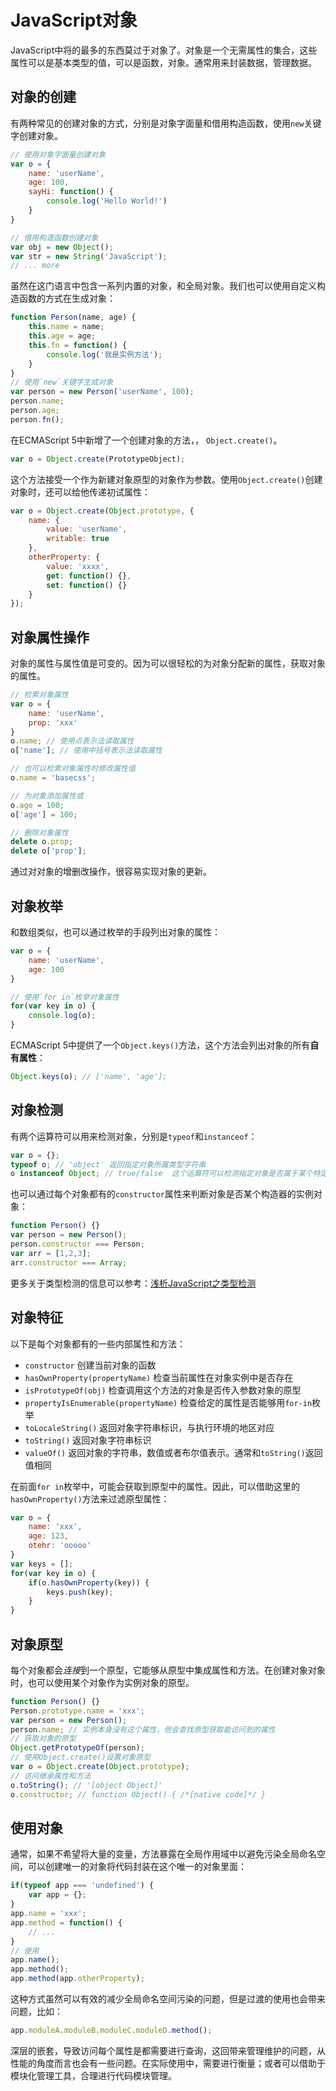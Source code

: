 # JavaScript对象

JavaScript中将的最多的东西莫过于对象了。对象是一个无需属性的集合，这些属性可以是基本类型的值，可以是函数，对象。通常用来封装数据，管理数据。

## 对象的创建

有两种常见的创建对象的方式，分别是对象字面量和借用构造函数，使用`new`关键字创建对象。

```javascript
// 使用对象字面量创建对象
var o = {
	name: 'userName',
	age: 100,
	sayHi: function() {
		console.log('Hello World!')
	}
}

// 借用构造函数创建对象
var obj = new Object();
var str = new String('JavaScript');
// ... more
```

虽然在这门语言中包含一系列内置的对象，和全局对象。我们也可以使用自定义构造函数的方式在生成对象：

```javascript
function Person(name, age) {
	this.name = name;
	this.age = age;
	this.fn = function() {
		console.log('我是实例方法');
	}	
}
// 使用`new`关键字生成对象
var person = new Person('userName', 100);
person.name;
person.age;
person.fn();
```

在ECMAScript 5中新增了一个创建对象的方法，， `Object.create()`。

```javascript
var o = Object.create(PrototypeObject);
```

这个方法接受一个作为新建对象原型的对象作为参数。使用`Object.create()`创建对象时，还可以给他传递初试属性：

```javascript
var o = Object.create(Object.prototype, {
	name: {
		value: 'userName',
		writable: true
	},
	otherProperty: {
		value: 'xxxx',
		get: function() {},
		set: function() {}
	}
});
```

## 对象属性操作

对象的属性与属性值是可变的。因为可以很轻松的为对象分配新的属性，获取对象的属性。

```javascript
// 检索对象属性
var o = {
	name: 'userName',
	prop: 'xxx'
}
o.name; // 使用点表示法读取属性
o['name']; // 使用中括号表示法读取属性

// 也可以检索对象属性时修改属性值
o.name = 'basecss';

// 为对象添加属性或
o.age = 100;
o['age'] = 100;

// 删除对象属性
delete o.prop;
delete o['prop'];
```

通过对对象的增删改操作，很容易实现对象的更新。

## 对象枚举

和数组类似，也可以通过枚举的手段列出对象的属性：

```javascript
var o = {
	name: 'userName',
	age: 100
}

// 使用`for in`枚举对象属性
for(var key in o) {
	console.log(o);
}
```

ECMAScript 5中提供了一个`Object.keys()`方法，这个方法会列出对象的所有**自有属性**：

```javascript
Object.keys(o); // ['name', 'age'];
```

## 对象检测

有两个运算符可以用来检测对象，分别是`typeof`和`instanceof`：

```javascript
var o = {};
typeof o; // 'object' 返回指定对象所属类型字符串
o instanceof Object; // true/false  这个运算符可以检测指定对象是否属于某个特定类型的实例
```

也可以通过每个对象都有的`constructor`属性来判断对象是否某个构造器的实例对象：

```javascript
function Person() {}
var person = new Person();
person.constructor === Person;
var arr = [1,2,3];
arr.constructor === Array;
```

更多关于类型检测的信息可以参考：[浅析JavaScript之类型检测](https://github.com/basecss/basecss.github.io/issues/3)

## 对象特征

以下是每个对象都有的一些内部属性和方法：

- `constructor` 创建当前对象的函数
- `hasOwnProperty(propertyName)` 检查当前属性在对象实例中是否存在
- `isPrototypeOf(obj)` 检查调用这个方法的对象是否传入参数对象的原型
- `propertyIsEnumerable(propertyName)` 检查给定的属性是否能够用`for-in`枚举
- `toLocaleString()` 返回对象字符串标识，与执行环境的地区对应
- `toString()` 返回对象字符串标识
- `valueOf()` 返回对象的字符串，数值或者布尔值表示。通常和`toString()`返回值相同

在前面`for in`枚举中，可能会获取到原型中的属性。因此，可以借助这里的`hasOwnProperty()`方法来过滤原型属性：

```javascript
var o = {
	name: 'xxx',
	age: 123,
	otehr: 'ooooo'
}
var keys = [];
for(var key in o) {
	if(o.hasOwnProperty(key)) {
		keys.push(key);
	}
}
```

## 对象原型

每个对象都会*连接*到一个原型，它能够从原型中集成属性和方法。在创建对象对象时，也可以使用某个对象作为实例对象的原型。

```javascript
function Person() {}
Person.prototype.name = 'xxx';
var person = new Person();
person.name; // 实例本身没有这个属性，但会查找原型获取能访问到的属性
// 获取对象的原型
Object.getPrototypeOf(person);
// 使用Object.create()设置对象原型
var o = Object.create(Object.prototype);
// 访问继承属性和方法
o.toString(); // '[object Object]'
o.constructor; // function Object() { /*[native code]*/ }
```

## 使用对象

通常，如果不希望将大量的变量，方法暴露在全局作用域中以避免污染全局命名空间，可以创建唯一的对象将代码封装在这个唯一的对象里面：

```javascript
if(typeof app === 'undefined') {
	var app = {};
}
app.name = 'xxx';
app.method = function() {
	// ...
}
// 使用
app.name();
app.method();
app.method(app.otherProperty);
```

这种方式虽然可以有效的减少全局命名空间污染的问题，但是过渡的使用也会带来问题，比如：

```javascript
app.moduleA.moduleB.moduleC.moduleD.method();
```

深层的嵌套，导致访问每个属性是都需要进行查询，这回带来管理维护的问题，从性能的角度而言也会有一些问题。在实际使用中，需要进行衡量；或者可以借助于模块化管理工具，合理进行代码模块管理。
